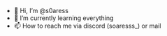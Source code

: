 - 👋 Hi, I’m @s0aress
- 🌱 I’m currently learning everything 
- 📫 How to reach me via discord (soaresss_) or mail

<!---
s0aress/s0aress is a ✨ special ✨ repository because its `README.md` (this file) appears on your GitHub profile.
You can click the Preview link to take a look at your changes.
--->
